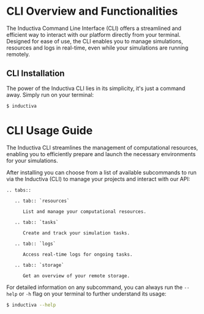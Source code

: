 # CLI Overview and Functionalities

The Inductiva Command Line Interface (CLI) offers a streamlined and efficient way 
to interact with our platform directly from your terminal. Designed for ease of use, 
the CLI enables you to manage simulations, resources and logs in real-time, even 
while your simulations are running remotely.

## CLI Installation

The power of the Inductiva CLI lies in its simplicity, it's just a command away. 
Simply run on your terminal:

```bash
$ inductiva
```

# CLI Usage Guide

The Inductiva CLI streamlines the management of computational resources, enabling 
you to efficiently prepare and launch the necessary environments for your simulations. 

After installing you can choose from a list of available subcommands to run via the Inductiva (CLI) 
to manage your projects and interact with our API:

````{eval-rst}
.. tabs::

   .. tab:: `resources`

      List and manage your computational resources.

   .. tab:: `tasks`

      Create and track your simulation tasks.

   .. tab:: `logs`

      Access real-time logs for ongoing tasks.

   .. tab:: `storage`

      Get an overview of your remote storage.

````

For detailed information on any subcommand, you can always run the `--help` or `-h` flag 
on your terminal to further understand its usage:

```bash
$ inductiva --help
```
